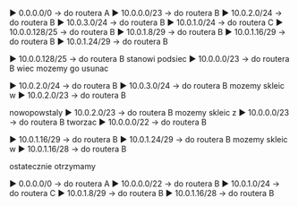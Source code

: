 ▶ 0.0.0.0/0 → do routera A
▶ 10.0.0.0/23 → do routera B
▶ 10.0.2.0/24 → do routera B
▶ 10.0.3.0/24 → do routera B
▶ 10.0.1.0/24 → do routera C
▶ 10.0.0.128/25 → do routera B
▶ 10.0.1.8/29 → do routera B
▶ 10.0.1.16/29 → do routera B
▶ 10.0.1.24/29 → do routera B

▶ 10.0.0.128/25 → do routera B
stanowi podsiec
▶ 10.0.0.0/23 → do routera B
wiec mozemy go usunac

▶ 10.0.2.0/24 → do routera B
▶ 10.0.3.0/24 → do routera B
mozemy skleic w
▶ 10.0.2.0/23 → do routera B

nowopowstaly
▶ 10.0.2.0/23 → do routera B
mozemy skleic z
▶ 10.0.0.0/23 → do routera B
tworzac
▶ 10.0.0.0/22 → do routera B

▶ 10.0.1.16/29 → do routera B
▶ 10.0.1.24/29 → do routera B
mozemy skleic w 
▶ 10.0.1.16/28 → do routera B

ostatecznie otrzymamy

▶ 0.0.0.0/0 → do routera A
▶ 10.0.0.0/22 → do routera B
▶ 10.0.1.0/24 → do routera C
▶ 10.0.1.8/29 → do routera B
▶ 10.0.1.16/28 → do routera B
